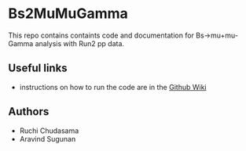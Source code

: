 # Bs2MuMuGamma

This repo contains containts code and documentation for Bs->mu+mu-Gamma analysis with Run2 pp data. 

## Useful links
* instructions on how to run the code are in the [Github Wiki](https://github.com/rchudasa/Bs2MuMuGamma/wiki)

## Authors

* Ruchi Chudasama 
* Aravind Sugunan
